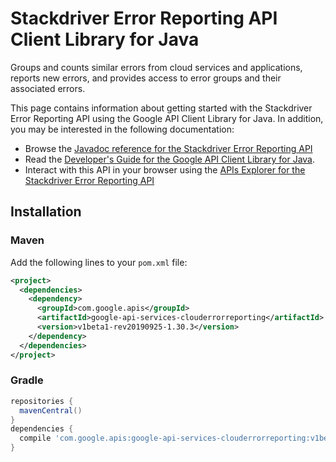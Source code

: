 # Stackdriver Error Reporting API Client Library for Java

Groups and counts similar errors from cloud services and applications, reports new errors, and provides access to error groups and their associated errors.


This page contains information about getting started with the Stackdriver Error Reporting API
using the Google API Client Library for Java. In addition, you may be interested
in the following documentation:

* Browse the [Javadoc reference for the Stackdriver Error Reporting API][javadoc]
* Read the [Developer's Guide for the Google API Client Library for Java][google-api-client].
* Interact with this API in your browser using the [APIs Explorer for the Stackdriver Error Reporting API][api-explorer]

## Installation

### Maven

Add the following lines to your `pom.xml` file:

```xml
<project>
  <dependencies>
    <dependency>
      <groupId>com.google.apis</groupId>
      <artifactId>google-api-services-clouderrorreporting</artifactId>
      <version>v1beta1-rev20190925-1.30.3</version>
    </dependency>
  </dependencies>
</project>
```

### Gradle

```gradle
repositories {
  mavenCentral()
}
dependencies {
  compile 'com.google.apis:google-api-services-clouderrorreporting:v1beta1-rev20190925-1.30.3'
}
```

[javadoc]: https://googleapis.dev/java/google-api-services-clouderrorreporting/latest/index.html
[google-api-client]: https://github.com/googleapis/google-api-java-client/
[api-explorer]: https://developers.google.com/apis-explorer/#p/abusiveexperiencereport/v1/
